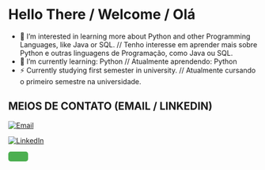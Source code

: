 # Hello There / Welcome / Olá

- 👀 I’m interested in learning more about Python and other Programming Languages, like Java or SQL. // Tenho interesse em aprender mais sobre Python e outras linguagens de Programação, como Java ou SQL.
- 🌱 I’m currently learning: Python // Atualmente aprendendo: Python
- ⚡ Currently studying first semester in university. // Atualmente cursando o primeiro semestre na universidade.

<!---
HugoSouza75/HugoSouza75 is a ✨ special ✨ repository because its `README.md` (this file) appears on your GitHub profile.
You can click the Preview link to take a look at your changes.
--->
## MEIOS DE CONTATO (EMAIL / LINKEDIN)

[![Email](https://img.shields.io/badge/Email-hugoabsouza@sempreceub.com-red?style=flat-square&logo=gmail)](mailto:hugoabsouza@sempreceub.com)


[![LinkedIn](https://img.shields.io/badge/LinkedIn-Perfil-blue?style=flat-square&logo=linkedin)](https://www.linkedin.com/in/hugo-antonio-bezerra-de-souza-676170365/?trk=opento_sprofile_topcard)

<a href="https://docs.google.com/document/d/1CLo-CimVcvVix67FNSemXp0skOiKz1IQnuN4BoM91GM/edit?tab=t.0" target="_blank" style="display: inline-block; background-color: #4CAF50; color: white; padding: 10px 20px; text-align: center; text-decoration: none; font-size: 16px; border-radius: 5px;">
